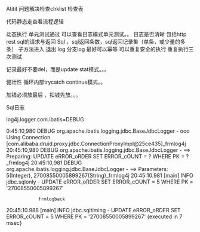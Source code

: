 Atitit 问题解决检查chklist  检查表





代码静态走查看流程逻辑

动态执行  单元测试通过 可以查看日志模式单元测试。。
日志是否清晰   包括http rest sql的请求与返回
Sql  ，sql返回条数，sql返回记录集（单条，或少量的多条）
子方法进入 退出 log
分支log
最好可以幂等 可以重复安全的执行  重复执行三次测试


记录最好不要del，而是update stat模式。。。

健壮性  循环内部trycatch  continue模式。。



加钱必须放最后 ，扣钱先放。。。


Sql日志

log4j.logger.com.ibatis=DEBUG  


0:45:10,980 DEBUG org.apache.ibatis.logging.jdbc.BaseJdbcLogger - ooo Using Connection [com.alibaba.druid.proxy.jdbc.ConnectionProxyImpl@25ce435]_frmlog4j
20:45:10,980 DEBUG org.apache.ibatis.logging.jdbc.BaseJdbcLogger - ==>  Preparing: UPDATE eRROR_oRDER SET ERROR_cOUNT = ? WHERE PK = ? _frmlog4j
20:45:10,981 DEBUG org.apache.ibatis.logging.jdbc.BaseJdbcLogger - ==> Parameters: 5(Integer), 27008550005899267(String)_frmlog4j
20:45:10.981 [main] INFO  jdbc.sqlonly - UPDATE eRROR_oRDER SET ERROR_cOUNT = 5 WHERE PK = '27008550005899267' 

				frmlogback
20:45:10.988 [main] INFO  jdbc.sqltiming - UPDATE eRROR_oRDER SET ERROR_cOUNT = 5 WHERE PK = '27008550005899267' 
 {executed in 7 msec}








